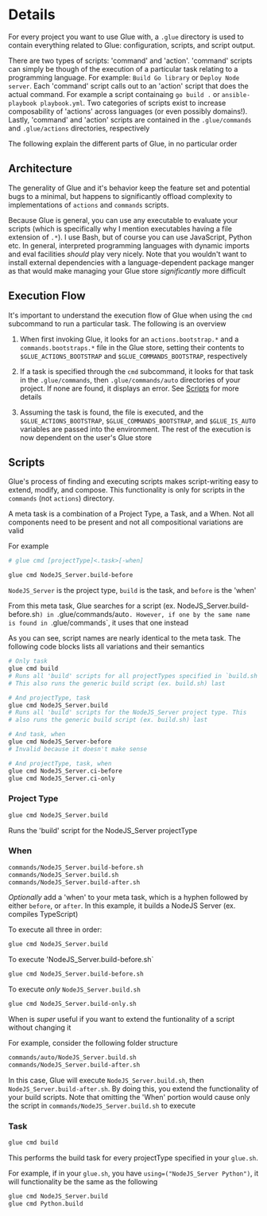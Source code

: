 # Details

For every project you want to use Glue with, a `.glue` directory is used to contain everything related to Glue: configuration, scripts, and script output.

There are two types of scripts: 'command' and 'action'. 'command' scripts can simply be though of the execution of a particular task relating to a programming language. For example: `Build Go library` or `Deploy Node server`. Each 'command' script calls out to an 'action' script that does the actual command. For example a script containaing `go build .` or `ansible-playbook playbook.yml`. Two categories of scripts exist to increase composability of 'actions' across languages (or even possibly domains!). Lastly, 'command' and 'action' scripts are contained in the `.glue/commands` and `.glue/actions` directories, respectively

The following explain the different parts of Glue, in no particular order

## Architecture

The generality of Glue and it's behavior keep the feature set and potential bugs to a minimal, but happens to significantly offload complexity to implementations of `actions` and `commands` scripts.

Because Glue is general, you can use any executable to evaluate your scripts (which is specifically why I mention executables having a file extension of `.*`). I use Bash, but of course you can use JavaScript, Python etc. In general, interpreted programming languages with dynamic imports and eval facilities _should_ play very nicely. Note that you wouldn't want to install external dependencies with a language-dependent package manger as that would make managing your Glue store _significantly_ more difficult

## Execution Flow

It's important to understand the execution flow of Glue when using the `cmd` subcommand to run a particular task. The following is an overview

1. When first invoking Glue, it looks for an `actions.bootstrap.*` and a `commands.bootstraps.*` file in the Glue store, setting their contents to `$GLUE_ACTIONS_BOOTSTRAP` and `$GLUE_COMMANDS_BOOTSTRAP`, respectively

2. If a task is specified through the `cmd` subcommand, it looks for that task in the `.glue/commands`, then `.glue/commands/auto` directories of your project. If none are found, it displays an error. See [Scripts](#scripts) for more details

3. Assuming the task is found, the file is executed, and the `$GLUE_ACTIONS_BOOTSTRAP`, `$GLUE_COMMANDS_BOOTSTRAP`, and `$GLUE_IS_AUTO` variables are passed into the environment. The rest of the execution is now dependent on the user's Glue store

## Scripts

Glue's process of finding and executing scripts makes script-writing easy to extend, modify, and compose. This functionality is only for scripts in the `commands` (not `actions`) directory.

A meta task is a combination of a Project Type, a Task, and a When. Not all components need to be present and not all compositional variations are valid

For example

```sh
# glue cmd [projectType]<.task>[-when]

glue cmd NodeJS_Server.build-before
```

`NodeJS_Server` is the project type, `build` is the task, and `before` is the 'when'

From this meta task, Glue searches for a script (ex. NodeJS_Server.build-before.sh`) in `.glue/commands/auto`. However, if one by the same name is found in `.glue/commands`, it uses that one instead

As you can see, script names are nearly identical to the meta task. The following code blocks lists all variations and their semantics

```sh
# Only task
glue cmd build
# Runs all 'build' scripts for all projectTypes specified in `build.sh`.
# This also runs the generic build script (ex. build.sh) last

# And projectType, task
glue cmd NodeJS_Server.build
# Runs all 'build' scripts for the NodeJS_Server project type. This
# also runs the generic build script (ex. build.sh) last

# And task, when
glue cmd NodeJS_Server-before
# Invalid because it doesn't make sense

# And projectType, task, when
glue cmd NodeJS_Server.ci-before
glue cmd NodeJS_Server.ci-only
```

### Project Type

```sh
glue cmd NodeJS_Server.build
```

Runs the 'build' script for the NodeJS_Server projectType

### When

```txt
commands/NodeJS_Server.build-before.sh
commands/NodeJS_Server.build.sh
commands/NodeJS_Server.build-after.sh
```

_Optionally_ add a 'when' to your meta task, which is a hyphen followed by either `before`, or `after`. In this example, it builds a NodeJS Server (ex. compiles TypeScript)

To execute all three in order:

```sh
glue cmd NodeJS_Server.build
```

To execute 'NodeJS_Server.build-before.sh`

```sh
glue cmd NodeJS_Server.build-before.sh
```

To execute _only_ `NodeJS_Server.build.sh`

```sh
glue cmd NodeJS_Server.build-only.sh
```

When is _super_ useful if you want to extend the funtionality of a script without changing it

For example, consider the following folder structure

```sh
commands/auto/NodeJS_Server.build.sh
commands/NodeJS_Server.build-after.sh
```

In this case, Glue will execute `NodeJS_Server.build.sh`, then `NodeJS_Server.build-after.sh`. By doing this, you extend the functionality of your build scripts. Note that omitting the 'When' portion would cause only the script in `commands/NodeJS_Server.build.sh` to execute

### Task

```sh
glue cmd build
```

This performs the build task for every projectType specified in your `glue.sh`.

For example, if in your `glue.sh`, you have `using=("NodeJS_Server Python")`, it will functionality be the same as the following

```sh
glue cmd NodeJS_Server.build
glue cmd Python.build
```
